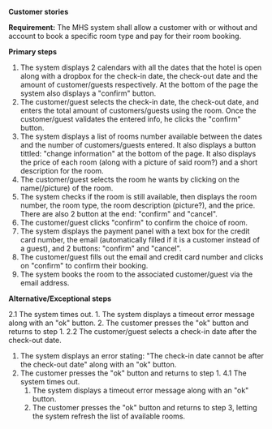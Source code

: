 **Customer stories**

**Requirement:** The MHS system shall allow a customer with or without and account to book a specific room type and pay
for their room booking.

**Primary steps**
1. The system displays 2 calendars with all the dates that the hotel is open along with a dropbox for the check-in date,
the check-out date and the amount of customer/guests respectively. At the bottom of the page the system also displays
a "confirm" button.
2. The customer/guest selects the check-in date, the check-out date, and enters the total amount of customers/guests
using the room. Once the customer/guest validates the entered info, he clicks the "confirm" button.
3. The system displays a list of rooms number available between the dates and the number of customers/guests entered.
It also displays a button tittled: "change information" at the bottom of the page.
It also displays the price of each room (along with a picture of said room?) and a short description for the room.
4. The customer/guest selects the room he wants by clicking on the name(/picture) of the room.
5. The system checks if the room is still available, then displays the room number, the room type, the room description 
(picture?), and the price. There are also 2 button at the end: "confirm" and "cancel".
6. The customer/guest clicks "confirm" to confirm the choice of room.
7. The system displays the payment panel with a text box for the credit card number, the email (automatically filled if
it is a customer instead of a guest), and 2 buttons: "confirm" and "cancel".
8. The customer/guest fills out the email and credit card number and clicks on "confirm" to confirm their booking.
9. The system books the room to the associated customer/guest via the email address.


**Alternative/Exceptional steps**

2.1 The system times out.
    1. The system displays a timeout error message along with an "ok" button.
    2. The customer presses the "ok" button and returns to step 1.
2.2 The customer/guest selects a check-in date after the check-out date.
   1. The system displays an error stating: "The check-in date cannot be after the check-out date" along with an 
      "ok" button.
   2. The customer presses the "ok" button and returns to step 1.
4.1 The system times out.
      1. The system displays a timeout error message along with an "ok" button.
      2. The customer presses the "ok" button and returns to step 3, letting the system
      refresh the list of available rooms.
